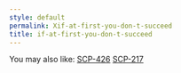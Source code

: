```yaml
---
style: default
permalink: Xif-at-first-you-don-t-succeed
title: if-at-first-you-don-t-succeed
---
```

You may also like:
[SCP-426](http://scp-wiki.net/scp-426)
[SCP-217](http://scp-wiki.net/scp-217)